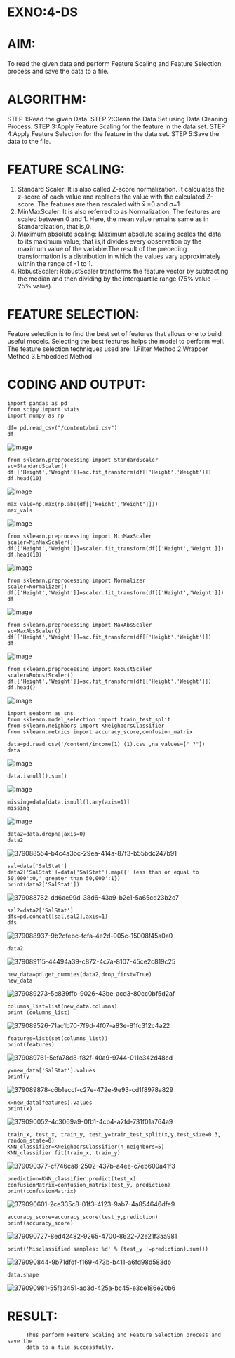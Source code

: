 # EXNO:4-DS
# AIM:
To read the given data and perform Feature Scaling and Feature Selection process and save the
data to a file.

# ALGORITHM:
STEP 1:Read the given Data.
STEP 2:Clean the Data Set using Data Cleaning Process.
STEP 3:Apply Feature Scaling for the feature in the data set.
STEP 4:Apply Feature Selection for the feature in the data set.
STEP 5:Save the data to the file.

# FEATURE SCALING:
1. Standard Scaler: It is also called Z-score normalization. It calculates the z-score of each value and replaces the value with the calculated Z-score. The features are then rescaled with x̄ =0 and σ=1
2. MinMaxScaler: It is also referred to as Normalization. The features are scaled between 0 and 1. Here, the mean value remains same as in Standardization, that is,0.
3. Maximum absolute scaling: Maximum absolute scaling scales the data to its maximum value; that is,it divides every observation by the maximum value of the variable.The result of the preceding transformation is a distribution in which the values vary approximately within the range of -1 to 1.
4. RobustScaler: RobustScaler transforms the feature vector by subtracting the median and then dividing by the interquartile range (75% value — 25% value).

# FEATURE SELECTION:
Feature selection is to find the best set of features that allows one to build useful models. Selecting the best features helps the model to perform well.
The feature selection techniques used are:
1.Filter Method
2.Wrapper Method
3.Embedded Method

# CODING AND OUTPUT:
    
   ````
import pandas as pd
from scipy import stats
import numpy as np
````
````
df= pd.read_csv("/content/bmi.csv")
df
````
![image](https://github.com/user-attachments/assets/6ab1248e-200e-426d-82ed-761bc991384f)
````
from sklearn.preprocessing import StandardScaler
sc=StandardScaler()
df[['Height','Weight']]=sc.fit_transform(df[['Height','Weight']])
df.head(10)
````
![image](https://github.com/user-attachments/assets/bd9744c6-5541-4d0a-8171-878a159d426a)

````
max_vals=np.max(np.abs(df[['Height','Weight']]))
max_vals
````
![image](https://github.com/user-attachments/assets/63dcd83f-534c-4b11-a0ee-70eb062d6a68)
````
from sklearn.preprocessing import MinMaxScaler
scaler=MinMaxScaler()
df[['Height','Weight']]=scaler.fit_transform(df[['Height','Weight']])
df.head(10)

````
![image](https://github.com/user-attachments/assets/acb4a137-7985-4552-b0f3-8a2081d99fa9)
````
from sklearn.preprocessing import Normalizer
scaler=Normalizer()
df[['Height','Weight']]=scaler.fit_transform(df[['Height','Weight']])
df
````
![image](https://github.com/user-attachments/assets/4f38e0ed-b602-4e12-b390-9a661d8860eb)
````
from sklearn.preprocessing import MaxAbsScaler
sc=MaxAbsScaler()
df[['Height','Weight']]=sc.fit_transform(df[['Height','Weight']])
df
````
![image](https://github.com/user-attachments/assets/e73b51cd-e079-487e-bf71-9119a773eba1)
````
from sklearn.preprocessing import RobustScaler
scaler=RobustScaler()
df[['Height','Weight']]=sc.fit_transform(df[['Height','Weight']])
df.head()
````
![image](https://github.com/user-attachments/assets/88dd43a0-b0ac-41f9-b236-c47621b006bc)

````
import seaborn as sns
from sklearn.model_selection import train_test_split
from sklearn.neighbors import KNeighborsClassifier
from sklearn.metrics import accuracy_score,confusion_matrix
````
````
data=pd.read_csv('/content/income(1) (1).csv',na_values=[" ?"])
data
````
![image](https://github.com/user-attachments/assets/0aa9102e-0a67-4b08-a8b7-71d13f23fe95)
````
data.isnull().sum()
````
![image](https://github.com/user-attachments/assets/ca3a15a5-0c88-4e82-b2bf-7cc79e91194a)
````
missing=data[data.isnull().any(axis=1)]
missing
````
![image](https://github.com/user-attachments/assets/75a30230-222c-41f7-bfea-2360289cdc4a)

````
data2=data.dropna(axis=0)
data2
````

![379088554-b4c4a3bc-29ea-414a-87f3-b55bdc247b91](https://github.com/user-attachments/assets/5dca8781-6cc0-4ad1-8046-20bf91c5054f)
```
sal=data['SalStat']
data2['SalStat']=data['SalStat'].map({' less than or equal to 50,000':0,' greater than 50,000':1})
print(data2['SalStat'])
```

![379088782-dd6ae99d-38d6-43a9-b2e1-5a65cd23b2c7](https://github.com/user-attachments/assets/2521577f-2e3a-4e4b-9bbf-bc6a195b42d1)
```
sal2=data2['SalStat']
dfs=pd.concat([sal,sal2],axis=1)
dfs
```
![379088937-9b2cfebc-fcfa-4e2d-905c-15008f45a0a0](https://github.com/user-attachments/assets/4b4a13b1-9881-46ae-9e67-e6f3d98ae0a3)

```
data2
```
![379089115-44494a39-c872-4c7a-8107-45ce2c819c25](https://github.com/user-attachments/assets/3187c950-c629-427a-bd57-d8e054cfa21e)

```
new_data=pd.get_dummies(data2,drop_first=True)
new_data
```
![379089273-5c839ffb-9026-43be-acd3-80cc0bf5d2af](https://github.com/user-attachments/assets/4ba89541-9992-40ec-8f04-363f4cb5714f)

```
columns_list=list(new_data.columns)
print (columns_list)
```
![379089526-71ac1b70-7f9d-4f07-a83e-81fc312c4a22](https://github.com/user-attachments/assets/0d4c465e-bbe5-464e-8026-2d6a2361c2ee)

```
features=list(set(columns_list))
print(features)
```
![379089761-5efa78d8-f82f-40a9-9744-011e342d48cd](https://github.com/user-attachments/assets/17f9f87a-c1b4-4ab8-9c24-218c53315cb3)
```
y=new_data['SalStat'].values
print(y
```
![379089878-c6b1eccf-c27e-472e-9e93-cd1f8978a829](https://github.com/user-attachments/assets/a0e8f85e-1af7-4cd7-a0b8-49bc05d5a5fe)

```
x=new_data[features].values
print(x)
```

![379090052-4c3069a9-0fb1-4cb4-a2fd-731f01a764a9](https://github.com/user-attachments/assets/014cd356-33ec-40cb-8e77-5a26bd1bdf8d)
```
train_x, test_x, train_y, test_y=train_test_split(x,y,test_size=0.3, random_state=0)
KNN_classifier=KNeighborsClassifier(n_neighbors=5)
KNN_classifier.fit(train_x, train_y)
```

![379090377-cf746ca8-2502-437b-a4ee-c7eb600a41f3](https://github.com/user-attachments/assets/48574d19-4506-4d05-bd92-e98b641f1f98)

```
prediction=KNN_classifier.predict(test_x)
confusionMatrix=confusion_matrix(test_y, prediction)
print(confusionMatrix)
```

![379090601-2ce335c8-01f3-4123-9ab7-4a854646dfe9](https://github.com/user-attachments/assets/c8390991-1260-4e6c-8233-e3d383272342)

```
accuracy_score=accuracy_score(test_y,prediction)
print(accuracy_score)
```
![379090727-8ed42482-9265-4700-8622-72e21f3aa981](https://github.com/user-attachments/assets/af516bee-ea27-42ef-8a35-28a38085d859)
```
print('Misclassified samples: %d' % (test_y !=prediction).sum())
````
![379090844-9b71dfdf-f169-473b-b411-a6fd98d583db](https://github.com/user-attachments/assets/80b26868-b188-4253-83bb-756bd53f9687)

```
data.shape
```
![379090981-55fa3451-ad3d-425a-bc45-e3ce186e20b6](https://github.com/user-attachments/assets/8cd7446f-3b2b-4f52-951e-b62eff236f07)





# RESULT:
          Thus perform Feature Scaling and Feature Selection process and save the 
          data to a file successfully.

